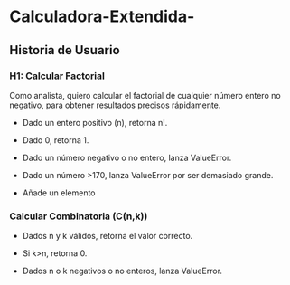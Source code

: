 # Calculadora-Extendida-
## Historia de Usuario
### H1: Calcular Factorial
Como analista, quiero calcular el factorial de cualquier número entero no negativo, para obtener resultados precisos rápidamente.
- Dado un entero positivo (n), retorna n!.

- Dado 0, retorna 1.

-  Dado un número negativo o no entero, lanza ValueError.

- Dado un número >170, lanza ValueError por ser demasiado grande.

- Añade un elemento

### Calcular Combinatoria (C(n,k))
- Dados n y k válidos, retorna el valor correcto.

-  Si k>n, retorna 0.

- Dados n o k negativos o no enteros, lanza ValueError.

